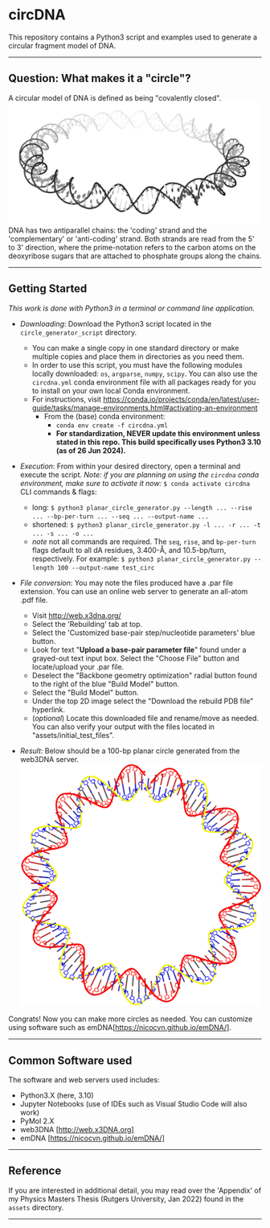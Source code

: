 # circDNA
This repository contains a Python3 script and examples used to generate a circular fragment model of DNA.

---

## Question: What makes it a "circle"?

A circular model of DNA is defined as being "covalently closed". 
![image ](./assets/_images/planar_circle_basic.png)
DNA has two antiparallel chains: the 'coding' strand and the 'complementary' or 'anti-coding' strand. Both strands are read from the 5' to 3' direction, where the prime-notation refers to the carbon atoms on the deoxyribose sugars that are attached to phosphate groups along the chains.

---

## Getting Started

*This work is done with Python3 in a terminal or command line application.*

- *Downloading*: Download the Python3 script located in the `circle_generator_script` directory. 
    - You can make a single copy in one standard directory or make multiple copies and place them in directories as you need them. 
    - In order to use this script, you must have the following modules locally downloaded: `os`, `argparse`, `numpy`, `scipy`. You can also use the `circdna.yml` conda environment file with all packages ready for you to install on your own local Conda environment.
    - For instructions, visit https://conda.io/projects/conda/en/latest/user-guide/tasks/manage-environments.html#activating-an-environment
        - From the (base) conda environment: 
            - `conda env create -f circdna.yml`
            - **For standardization, NEVER update this environment unless stated in this repo. This build specifically uses Python3 3.10 (as of 26 Jun 2024).**

- *Execution*: From within your desired directory, open a terminal and execute the script. 
*Note: if you are planning on using the `circdna` conda environment, make sure to activate it now:* `$ conda activate circdna`
CLI commands & flags: 
    - long:      `$ python3 planar_circle_generator.py --length ... --rise ... --bp-per-turn ... --seq ... --output-name ...`
    - shortened: `$ python3 planar_circle_generator.py -l ... -r ... -t ... -s ... -o ...`
    - *note* not all commands are required. The `seq`, `rise`, and `bp-per-turn` flags default to all dA residues, 3.400-<span>&#8491;</span>, and 10.5-bp/turn, respectively. 
For example: `$ python3 planar_circle_generator.py --length 100 --output-name test_circ`


- *File conversion*: You may note the files produced have a .par file extension. You can use an online web server to generate an all-atom .pdf file.
    - Visit http://web.x3dna.org/
    - Select the 'Rebuilding' tab at top.
    - Select the 'Customized base-pair step/nucleotide parameters' blue button.
    - Look for text "**Upload a base-pair parameter file**" found under a grayed-out text input box. Select the "Choose File" button and locate/upload your .par file.
    - Deselect the "Backbone geometry optimization" radial button found to the right of the blue "Build Model" button.
    - Select the "Build Model" button.
    - Under the top 2D image select the "Download the rebuild PDB file" hyperlink.
    - (*optional*) Locate this downloaded file and rename/move as needed. You can also verify your output with the files located in "assets/initial_test_files".

- *Result*:
Below should be a 100-bp planar circle generated from the web3DNA server.
![image ](./assets/_images/test_image.png)


Congrats! Now you can make more circles as needed. You can customize using software such as emDNA[https://nicocvn.github.io/emDNA/].

---

## Common Software used
The software and web servers used includes:
- Python3.X (here, 3.10)
- Jupyter Notebooks (use of IDEs such as Visual Studio Code will also work)
- PyMol 2.X
- web3DNA [http://web.x3DNA.org]
- emDNA [https://nicocvn.github.io/emDNA/]

---

## Reference
If you are interested in additional detail, you may read over the 'Appendix' of my Physics Masters Thesis (Rutgers University, Jan 2022) found in the `assets` directory.

---

